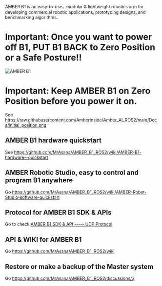 AMBER B1 is an easy-to-use，modular & lightweight robotics arm for developing commercial robotic applications, prototyping designs, and benchmarking algorithms.

# Important: Once you want to power off B1, PUT B1 BACK to Zero Position or a Safe Posture!!

![AMBER B1](https://github.com/MrAsana/AMBER_B1_ROS2/blob/main/docs/imgs/AMBER-LOGO.jpg)

# Important: Keep AMBER B1 on Zero Position before you power it on.

See https://raw.githubusercontent.com/AmberInside/Amber_AI_ROS2/main/Docs/initial_position.png

## AMBER B1 hardware quickstart

See https://github.com/MrAsana/AMBER_B1_ROS2/wiki/AMBER-B1-hardware--quickstart

## AMBER Robotic Studio, easy to control and program B1 anywhere

Go https://github.com/MrAsana/AMBER_B1_ROS2/wiki/AMBER-Robot-Studio-software-quickstart

## Protocol for AMBER B1 SDK & APIs

Go to check [AMBER B1 SDK & API ----- UDP Protocol](https://github.com/MrAsana/AMBER_B1_ROS2/wiki/SDK-&-API---UDP-Ethernet-Protocol--for-controlling-&-programing)

## API & WIKI for AMBER B1
Go https://github.com/MrAsana/AMBER_B1_ROS2/wiki

## Restore or make a backup of the Master system
Go https://github.com/MrAsana/AMBER_B1_ROS2/discussions/3
